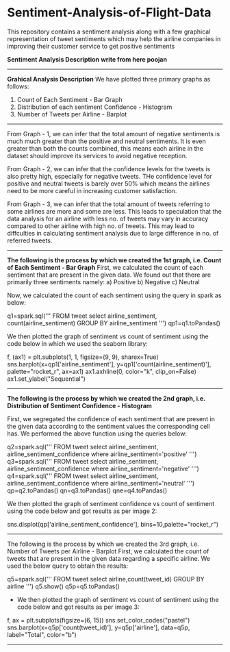 # Sentiment-Analysis-of-Flight-Data
This repository contains a sentiment analysis along with a few graphical representation of tweet sentiments which may help the airline companies in improving their customer service to get positive sentiments

**Sentiment Analysis Description**
**write from here poojan**

-----------------------------------------------------------------------------------------------------------------------------------------------------------------------

**Grahical Analysis Description**
We have plotted three primary graphs as follows:
1. Count of Each Sentiment - Bar Graph
2. Distribution of each sentiment Confidence - Histogram
3. Number of Tweets per Airline - Barplot

-----------------------------------------------------------------------------------------------------------------------------------------------------------------------

From Graph - 1, we can infer that the total amount of negative sentiments is much much greater than the positive and neutral sentiments.
It is even greater than both the counts combined, this means each airline in the dataset should improve its services to avoid negative reception.

From Graph - 2, we can infer that the confidence levels for the tweets is also pretty high, especially for negative tweets.
THe confidence level for positive and neutral tweets is barely over 50% which means the airlines need to be more careful in increasing customer satisfaction.

From Graph - 3, we can infer that the total amount of tweets referring to some airlines are more and some are less.
This leads to speculation that the data analysis for an airline with less no. of tweets may vary in accuracy compared to other airline with high no. of tweets.
This may lead to diffculties in calculating sentiment analysis due to large difference in no. of referred tweets.

-----------------------------------------------------------------------------------------------------------------------------------------------------------------------

**The following is the process by which we created the 1st graph, i.e. Count of Each Sentiment - Bar Graph**
First, we calculated the count of each sentiment that are present in the given data.
We found out that there are primarily three sentiments namely:
a) Positive
b) Negative
c) Neutral

Now, we calculated the count of each sentiment using the query in spark as below:

q1=spark.sql('''
FROM tweet select
airline_sentiment, count(airline_sentiment)
GROUP BY airline_sentiment
''')
qp1=q1.toPandas()

We then plotted the graph of sentiment vs count of sentiment using the code below in which we used the seaborn library:

f, (ax1) = plt.subplots(1, 1, figsize=(9, 9), sharex=True)
sns.barplot(x=qp1['airline_sentiment'], y=qp1['count(airline_sentiment)'], palette="rocket_r", ax=ax1)
ax1.axhline(0, color="k", clip_on=False)
ax1.set_ylabel("Sequential")

-----------------------------------------------------------------------------------------------------------------------------------------------------------------------

**The following is the process by which we created the 2nd graph, i.e. Distribution of Sentiment Confidence - Histogram**

First, we segregated the confidence of each sentiment that are present in the given data according to the sentiment values the corresponding cell has.
We performed the above function using the queries below:

q2=spark.sql('''
FROM tweet select airline_sentiment, airline_sentiment_confidence
where airline_sentiment='positive'
''')
q3=spark.sql('''
FROM tweet select airline_sentiment, airline_sentiment_confidence
where airline_sentiment='negative'
''')
q4=spark.sql('''
FROM tweet select airline_sentiment, airline_sentiment_confidence
where airline_sentiment='neutral'
''')
qp=q2.toPandas()
qn=q3.toPandas()
qne=q4.toPandas()

We then plotted the graph of sentiment confidence vs count of sentiment using the code below and got results as per image 2:

sns.displot(qp['airline_sentiment_confidence'], bins=10,palette="rocket_r")

-----------------------------------------------------------------------------------------------------------------------------------------------------------------------

The following is the process by which we created the 3rd graph, i.e. Number of Tweets per Airline - Barplot
First, we calculated the count of tweets that are present in the given data regarding a specific airline.
We used the below query to obtain the results:

q5=spark.sql('''
FROM tweet select airline,count(tweet_id)
GROUP BY airline
''')
q5.show()
q5p=q5.toPandas()

- We then plotted the graph of sentiment vs count of sentiment using the code below and got results as per image 3:

f, ax = plt.subplots(figsize=(6, 15))
sns.set_color_codes("pastel")
sns.barplot(x=q5p['count(tweet_id)'], y=q5p['airline'], data=q5p, label="Total", color="b")

-----------------------------------------------------------------------------------------------------------------------------------------------------------------------
